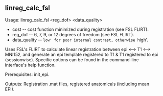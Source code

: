 linreg_calc_fsl
---------------
Usage: linreg_calc_fsl <cost> <reg_dof> <data_quality>

+ cost -- cost function minimized during registration (see FSL FLIRT).
+ reg_dof -- 6, 7, 9, or 12 degrees of freedom (see FSL FLIRT).
+ data_quality -- `low' for poor internal contrast, otherwise `high'.

Uses FSL's FLIRT to calculate linear registration between epi <--> T1 <--> MNI152, and generate an epi template registered to T1 \& T1 registered to epi (sessionwise). Specific options can be found in the command-line interface's help function.

Prerequisites: init_epi.

Outputs: Registration .mat files, registered anatomicals (including mean EPI).


